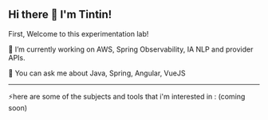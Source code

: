 ## Hi there 👋 I'm Tintin!

First, Welcome to this experimentation lab!

🔭 I’m currently working on AWS, Spring Observability, IA NLP and provider APIs. 

💬 You can ask me about Java, Spring, Angular, VueJS

---
⚡here are some of the subjects and tools that i'm interested in :
(coming soon)

<!--
**NaoufalElmeskini/NaoufalElmeskini** is a ✨ _special_ ✨ repository because its `README.md` (this file) appears on your GitHub profile.

Here are some ideas to get you started:

- 🔭 I’m currently working on ...
- 🌱 I’m currently learning ...
- 👯 I’m looking to collaborate on ...
- 🤔 I’m looking for help with ...
- 💬 Ask me about ...
- 📫 How to reach me: ...
- 😄 Pronouns: ...
- ⚡ Fun fact: ...
-->
